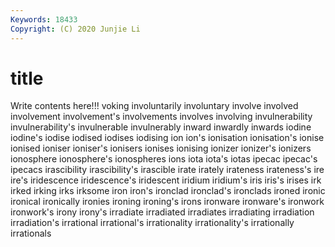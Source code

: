 ```yaml
---
Keywords: 18433
Copyright: (C) 2020 Junjie Li
---
```


# title

Write contents here!!!
voking 
involuntarily 
involuntary 
involve 
involved 
involvement 
involvement's 
involvements 
involves 
involving
invulnerability 
invulnerability's 
invulnerable 
invulnerably 
inward 
inwardly 
inwards 
iodine 
iodine's 
iodise
iodised 
iodises 
iodising 
ion 
ion's 
ionisation 
ionisation's 
ionise 
ionised 
ioniser
ioniser's 
ionisers 
ionises 
ionising 
ionizer 
ionizer's 
ionizers 
ionosphere 
ionosphere's 
ionospheres
ions 
iota 
iota's 
iotas 
ipecac 
ipecac's 
ipecacs 
irascibility 
irascibility's 
irascible
irate 
irately 
irateness 
irateness's 
ire 
ire's 
iridescence 
iridescence's 
iridescent 
iridium
iridium's 
iris 
iris's 
irises 
irk 
irked 
irking 
irks 
irksome 
iron
iron's 
ironclad 
ironclad's 
ironclads 
ironed 
ironic 
ironical 
ironically 
ironies 
ironing
ironing's 
irons 
ironware 
ironware's 
ironwork 
ironwork's 
irony 
irony's 
irradiate 
irradiated
irradiates 
irradiating 
irradiation 
irradiation's 
irrational 
irrational's 
irrationality 
irrationality's 
irrationally 
irrationals
